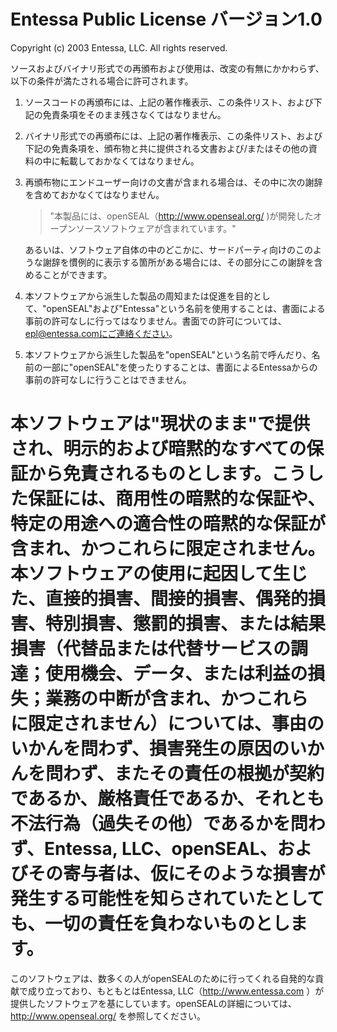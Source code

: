 Entessa Public License バージョン1.0
====================================

Copyright (c) 2003 Entessa, LLC. All rights reserved.

ソースおよびバイナリ形式での再頒布および使用は、改変の有無にかかわらず、以下の条件が満たされる場合に許可されます。

1.  ソースコードの再頒布には、上記の著作権表示、この条件リスト、および下記の免責条項をそのまま残さなくてはなりません。
2.  バイナリ形式での再頒布には、上記の著作権表示、この条件リスト、および下記の免責条項を、頒布物と共に提供される文書および/またはその他の資料の中に転載しておかなくてはなりません。
3.  再頒布物にエンドユーザー向けの文書が含まれる場合は、その中に次の謝辞を含めておかなくてはなりません。

    > "本製品には、openSEAL（http://www.openseal.org/ )が開発したオープンソースソフトウェアが含まれています。"

    あるいは、ソフトウェア自体の中のどこかに、サードパーティ向けのこのような謝辞を慣例的に表示する箇所がある場合には、その部分にこの謝辞を含めることができます。

4.  本ソフトウェアから派生した製品の周知または促進を目的として、"openSEAL"および"Entessa"という名前を使用することは、書面による事前の許可なしに行ってはなりません。書面での許可については、epl@entessa.comにご連絡ください。
5.  本ソフトウェアから派生した製品を"openSEAL"という名前で呼んだり、名前の一部に"openSEAL"を使ったりすることは、書面によるEntessaからの事前の許可なしに行うことはできません。

本ソフトウェアは"現状のまま"で提供され、明示的および暗黙的なすべての保証から免責されるものとします。こうした保証には、商用性の暗黙的な保証や、特定の用途への適合性の暗黙的な保証が含まれ、かつこれらに限定されません。本ソフトウェアの使用に起因して生じた、直接的損害、間接的損害、偶発的損害、特別損害、懲罰的損害、または結果損害（代替品または代替サービスの調達；使用機会、データ、または利益の損失；業務の中断が含まれ、かつこれらに限定されません）については、事由のいかんを問わず、損害発生の原因のいかんを問わず、またその責任の根拠が契約であるか、厳格責任であるか、それとも不法行為（過失その他）であるかを問わず、Entessa,
LLC、openSEAL、およびその寄与者は、仮にそのような損害が発生する可能性を知らされていたとしても、一切の責任を負わないものとします。
============================================================

このソフトウェアは、数多くの人がopenSEALのために行ってくれる自発的な貢献で成り立っており、もともとはEntessa,
LLC（http://www.entessa.com ）が提供したソフトウェアを基にしています。openSEALの詳細については、http://www.openseal.org/ を参照してください。

